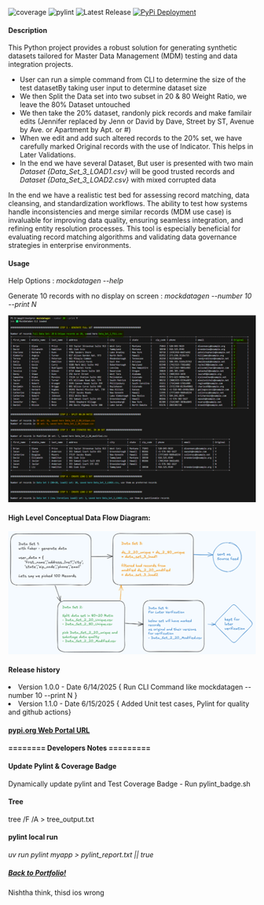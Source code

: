 ![coverage](https://img.shields.io/badge/coverage-71.3%25-blue)
![pylint](https://img.shields.io/badge/pylint-9.63-green)
![Latest Release](https://img.shields.io/badge/release-v1.1.0-blue)
[![PyPi Deployment](https://github.com/ankit48365/MockDataGen/actions/workflows/pypi-publish.yml/badge.svg)](https://github.com/ankit48365/MockDataGen/actions/workflows/pypi-publish.yml)

<h4>Description</h4>

This Python project provides a robust solution for generating synthetic datasets tailored for Master Data Management (MDM) testing and data integration projects. 

<ul>
  <li>User can run a simple command from CLI to determine the size of the test datasetBy taking user input to determine dataset size</li>
  <li>We then Split the Data set into two subset in 20 & 80 Weight Ratio, we leave the 80% Dataset untouched</li>
  <li>We then take the 20% dataset, randonly pick records and make familair edits (Jennifer replaced by Jenn or David by Dave, Street by ST, Avenue by Ave. or Apartment by Apt. or #)</li>
  <li>When we edit and add such altered records to the 20% set, we have carefully marked Original records with the use of Indicator. This helps in Later Validations.</li>
  <li>In the end we have several Dataset, But user is presented with two main <em>Dataset {Data_Set_3_LOAD1.csv}</em> will be good trusted records and <em>Dataset {Data_Set_3_LOAD2.csv}</em> with mixed corrupted data </li>
</ul>

In the end we have a realistic test bed for assessing record matching, data cleansing, and standardization workflows. The ability to test how systems handle inconsistencies and merge similar records (MDM use case) is invaluable for improving data quality, ensuring seamless integration, and refining entity resolution processes. This tool is especially beneficial for evaluating record matching algorithms and validating data governance strategies in enterprise environments.

<h4>Usage</h4>

Help Options :
<em>mockdatagen --help </em>

Generate 10 records with no display on screen :
<em>mockdatagen --number 10 --print N </em> 

![SampleOutputScreen](diagram/image.png "Sample Output for user input of --number 20")


<h4>High Level Conceptual Data Flow Diagram:</h4>

![The Idea!!](diagram/version1.png "Data Flow Overview")

<h4>Release history</h4>

<li>Version 1.0.0 - Date 6/14/2025 { Run CLI Command like mockdatagen --number 10 --print N } </li>
<li>Version 1.1.0 - Date 6/15/2025 { Added Unit test cases, Pylint for quality and github actions} </li>

<h4><a href="https://pypi.org/project/mockdatagen/">pypi.org Web Portal URL</a></h4>

<h4>======== Developers Notes =========</h4>

<h4>Update Pylint & Coverage Badge</h4>

Dynamically update pylint and Test Coverage Badge - Run pylint_badge.sh

<h4> Tree </h4>

tree /F /A > tree_output.txt

<h4> pylint local run </h4>

<em>uv run pylint myapp > pylint_report.txt || true</em>

<h5><a href="https://profile.dataguruankit.com/Portfolio.html">Back to Portfolio!</a></h5>


Nishtha think, thisd ios wrong
